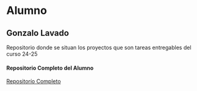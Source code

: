 # Alumno
## Gonzalo Lavado 

Repositorio donde se situan los proyectos que son tareas entregables del curso 24-25

#### Repositorio Completo del Alumno

[Repositorío Completo](https://github.com/glavadoj01/Programacion_Ejercios_JAVA)


